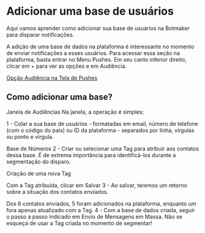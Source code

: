 # Adicionar uma base de usuários

Aqui vamos aprender como adicionar sua base de usuários na Botmaker para disparar notificações.

A adição de uma base de dados na plataforma é interessante no momento de enviar notificações a esses usuários. Para acessar essa seção na plataforma, basta entrar no Menu Pushes. Em seu canto inferior direito, clicar em + para ver as opções e em Audiência.

[Opção Audiência na Tela de Pushes](https://blobscdn.gitbook.com/v0/b/gitbook-28427.appspot.com/o/assets%2F-LYT2N0Q25nhdCZc_eB_%2F-La0ogr5iGogibvguU8I%2F-La0qGPgQA5Y7IkpJd3z%2FCaptura%20de%20Tela%202019-03-15%20a%CC%80s%2011.54.20.png?alt=media&token=3032a84d-499d-48a0-a4b5-5477047c8e88)

## Como adicionar uma base?

Janela de Audiências
Na janela, a operação é simples:

1 - Colar a sua base de usuários - formatadas em email, número de telefone (com o código do país) ou ID da plataforma - separados por linha, vírgulas ou ponto e vírgula.


Base de Números
2 - Criar ou selecionar uma Tag para atribuir aos contatos dessa base. É de extrema importância para identificá-los durante a segmentação do disparo.


Criação de uma nova Tag

Com a Tag atribuída, clicar em Salvar
3 - Ao salvar, teremos um retorno sobre a situação dos contatos enviados.  


Dos 6 contatos enviados, 5 foram adicionados na plataforma, enquanto um fora apenas atualizado com a Tag.
4 - Com a base de dados criada, seguir o passo a passo indicado em Envio de Mensagens em Massa. Não se esqueça de usar a Tag criada no momento de segmentar!
